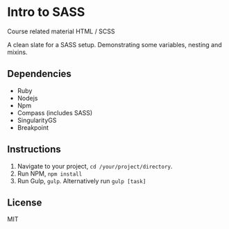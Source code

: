 # Intro to SASS

Course related material HTML / SCSS

A clean slate for a SASS setup. Demonstrating some variables, nesting and mixins.

## Dependencies

* Ruby
* Nodejs
* Npm
* Compass (includes SASS)
* SingularityGS
* Breakpoint

## Instructions

1. Navigate to your project, `cd /your/project/directory`.
2. Run NPM, `npm install`
5. Run Gulp, `gulp`. Alternatively run `gulp [task]`

## License

MIT
